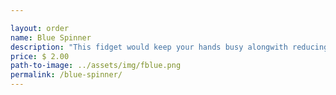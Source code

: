 ```yaml
---

layout: order
name: Blue Spinner
description: "This fidget would keep your hands busy alongwith reducing anxiety and stress."
price: $ 2.00
path-to-image: ../assets/img/fblue.png
permalink: /blue-spinner/
---
```

